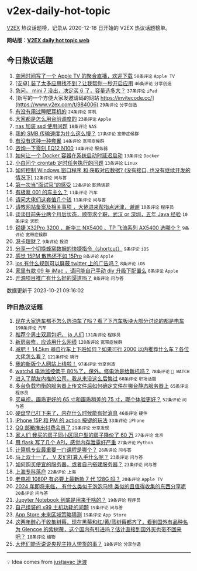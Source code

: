# v2ex-daily-hot-topic

[V2EX](https://www.v2ex.com/) 热议话题榜，记录从 2020-12-18 日开始的 V2EX 热议话题榜单。

**网站版：[V2EX daily hot topic web](https://boojack.github.io/v2ex-daily-hot-topic-web/)**

## 今日热议话题

<!-- TODAY BEGIN -->

1. [空闲时间写了一个 Apple TV 的聚合直播，欢迎下载](https://www.v2ex.com/t/984001) `58条评论` `Apple TV`
1. [[安卓] 装了太多应用找不到？让我帮你一秒开启应用](https://www.v2ex.com/t/983972) `46条评论` `分享创造`
1. [急问， mini 7 没出，决定买 6 了，容量选多大？](https://www.v2ex.com/t/983973) `37条评论` `iPad`
1. [新写的一个方便大家发邀请码的网站 https://invitecode.cc/](https://www.v2ex.com/t/984006) `29条评论` `分享创造`
1. [有没有用过睡眠耳机的](https://www.v2ex.com/t/983996) `24条评论` `耳机`
1. [大家都是怎么用台前调度的](https://www.v2ex.com/t/984025) `23条评论` `Apple`
1. [nas 加装 ssd 使用问题](https://www.v2ex.com/t/983977) `18条评论` `NAS`
1. [我的 SMB 传输速度为什么这么慢？](https://www.v2ex.com/t/983981) `17条评论` `宽带症候群`
1. [有没有这种一种套餐](https://www.v2ex.com/t/984000) `14条评论` `宽带症候群`
1. [咨询一下零刻 EQ12 N100](https://www.v2ex.com/t/983987) `14条评论` `服务器`
1. [如何让一个 Docker 容器在系统启动时延迟启动](https://www.v2ex.com/t/984031) `13条评论` `Docker`
1. [小白问个 crontab 定时任务执行的问题](https://www.v2ex.com/t/984021) `13条评论` `Linux`
1. [如何控制 Windows 窗口程序 和 获取对应数据? (没有接口, 也没有继续开发的情况下)](https://www.v2ex.com/t/984002) `12条评论` `问与答`
1. [第一次当“面试官”的感受](https://www.v2ex.com/t/983978) `12条评论` `职场话题`
1. [有极氪 001 的车主么？](https://www.v2ex.com/t/984040) `11条评论` `汽车`
1. [请问大佬们这套值几个钱](https://www.v2ex.com/t/983993) `11条评论` `问与答`
1. [请教网站备案及相关事项 ，大佬进来帮指点迷津，谢谢](https://www.v2ex.com/t/984039) `10条评论` `程序员`
1. [谈谈目前失业两个月后状态，顺带求个职，武汉 or 深圳，五年 Java 经验](https://www.v2ex.com/t/983975) `10条评论` `求职`
1. [锐捷 X32Pro 3200 、新华三 NX5400 、TP 飞流系列 AX5400 选哪个？](https://www.v2ex.com/t/984044) `9条评论` `宽带症候群`
1. [港卡理财？](https://www.v2ex.com/t/984027) `9条评论` `投资`
1. [分享一个切换蜂窝数据的快捷指令（shortcut）](https://www.v2ex.com/t/984023) `9条评论` `iOS`
1. [感觉 15PM 散热还不如 15Pro](https://www.v2ex.com/t/984032) `8条评论` `Apple`
1. [ios 有什么规则可以屏蔽 twitter 上的广告吗？](https://www.v2ex.com/t/984022) `8条评论` `iOS`
1. [家里有款 09 年 iMac ，请问能自己手动 diy 升级下配置么](https://www.v2ex.com/t/984013) `8条评论` `Apple`
1. [开源项目推广有什么好的渠道吗？](https://www.v2ex.com/t/984005) `8条评论` `问与答`

数据更新于 2023-10-21 09:16:02

<!-- TODAY END -->

### 昨日热议话题

<!-- YESTERDAY BEGIN -->

1. [现在大家选车都不怎么选油车了吗？看了下汽车板块大部分讨论的都是电车](https://www.v2ex.com/t/983745) `190条评论` `汽车`
1. [推荐个男士双肩包吧， ja 人们](https://www.v2ex.com/t/983741) `131条评论` `程序员`
1. [新房装修，应该用什么网线](https://www.v2ex.com/t/983669) `128条评论` `宽带症候群`
1. [减肥！ 14.5km 骑自行车上下班如何？如果可行 2000 以内推荐什么车？各位大佬怎么看？](https://www.v2ex.com/t/983676) `121条评论` `骑行`
1. [我的新版个人网站上线啦！](https://www.v2ex.com/t/983646) `97条评论` `分享创造`
1. [watch4 电池监控低于 80%了，保外。修电池是给新机吗？](https://www.v2ex.com/t/983665) `78条评论` ` WATCH`
1. [进入了朋友内推的公司，我从来没这么后悔过](https://www.v2ex.com/t/983722) `68条评论` `职场话题`
1. [多台负载均衡的服务器上传文件后如何确定文件在哪台静态服务器上](https://www.v2ex.com/t/983729) `65条评论` `程序员`
1. [买电视，画质更好的 65 寸和画质稍差的 75 寸，哪个体验更好？](https://www.v2ex.com/t/983698) `52条评论` `问与答`
1. [硬盘早已打下来了，内存什么时候能有好消息](https://www.v2ex.com/t/983732) `46条评论` `硬件`
1. [iPhone 15P 和 PM 的 action 按键的玩法](https://www.v2ex.com/t/983755) `33条评论` `iPhone`
1. [QQ 邮箱推出付费会员了](https://www.v2ex.com/t/983860) `29条评论` `分享发现`
1. [家人们 我买的房子同小区同户型的房子降价了 60 万](https://www.v2ex.com/t/983903) `27条评论` `北京`
1. [用 flask 写了几个 API，感觉内存泄露好严重](https://www.v2ex.com/t/983833) `27条评论` `Python`
1. [计算机专业最重要一门课程是哪个？](https://www.v2ex.com/t/983876) `26条评论` `问与答`
1. [马上双十一了， V 友们打算入手什么呢？](https://www.v2ex.com/t/983857) `23条评论` `问与答`
1. [如何购买便宜的服务器，或者自己搭建服务器？](https://www.v2ex.com/t/983802) `23条评论` `问与答`
1. [上海专科落户](https://www.v2ex.com/t/983879) `22条评论` `上海`
1. [老电视 1080P 有必要上最新款 7 代 128G 吗？](https://www.v2ex.com/t/983846) `20条评论` `Apple TV`
1. [2024 年即将来临， 有什么类似于泡泡马特 类似的且值得收集的东西分享呢](https://www.v2ex.com/t/983780) `20条评论` `问与答`
1. [Jupyter Notebook 到底是用来干啥的？](https://www.v2ex.com/t/983911) `19条评论` `程序员`
1. [自己组装的 x99 主机功耗的问题](https://www.v2ex.com/t/983841) `19条评论` `问与答`
1. [App Store 未来区域策略猜测](https://www.v2ex.com/t/983772) `19条评论` `App Store`
1. [这两年醉心于收集树莓，现在黑莓和红/黄/蓝树莓都齐了，看到国外有品种名为 Glencoe 的紫树莓，这个国内有引进吗？估计直接到国外买也带不回来吧？](https://www.v2ex.com/t/983797) `18条评论` `植物`
1. [大佬们能否说说央视主持人带货的事？](https://www.v2ex.com/t/983711) `18条评论` `分享创造`

<!-- YESTERDAY END -->

---

💡 Idea comes from [justjavac 迷渡](https://github.com/justjavac/)
